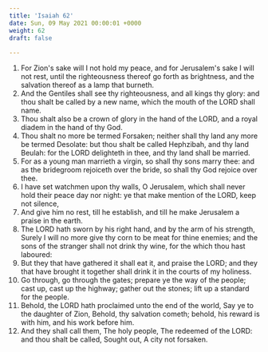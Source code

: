 ```yaml
---
title: 'Isaiah 62'
date: Sun, 09 May 2021 00:00:01 +0000
weight: 62
draft: false
  
---
```


1. For Zion's sake will I not hold my peace, and for Jerusalem's sake I will not rest, until the righteousness thereof go forth as brightness, and the salvation thereof as a lamp that burneth.
2. And the Gentiles shall see thy righteousness, and all kings thy glory: and thou shalt be called by a new name, which the mouth of the LORD shall name.
3. Thou shalt also be a crown of glory in the hand of the LORD, and a royal diadem in the hand of thy God.
4. Thou shalt no more be termed Forsaken; neither shall thy land any more be termed Desolate: but thou shalt be called Hephzibah, and thy land Beulah: for the LORD delighteth in thee, and thy land shall be married.
5. For as a young man marrieth a virgin, so shall thy sons marry thee: and as the bridegroom rejoiceth over the bride, so shall thy God rejoice over thee.
6. I have set watchmen upon thy walls, O Jerusalem, which shall never hold their peace day nor night: ye that make mention of the LORD, keep not silence,
7. And give him no rest, till he establish, and till he make Jerusalem a praise in the earth.
8. The LORD hath sworn by his right hand, and by the arm of his strength, Surely I will no more give thy corn to be meat for thine enemies; and the sons of the stranger shall not drink thy wine, for the which thou hast laboured:
9. But they that have gathered it shall eat it, and praise the LORD; and they that have brought it together shall drink it in the courts of my holiness.
10. Go through, go through the gates; prepare ye the way of the people; cast up, cast up the highway; gather out the stones; lift up a standard for the people.
11. Behold, the LORD hath proclaimed unto the end of the world, Say ye to the daughter of Zion, Behold, thy salvation cometh; behold, his reward is with him, and his work before him.
12. And they shall call them, The holy people, The redeemed of the LORD: and thou shalt be called, Sought out, A city not forsaken.
